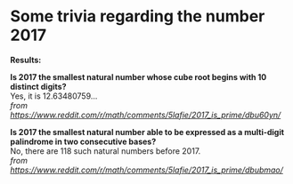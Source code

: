 # Some trivia regarding the number 2017

**Results:**

**Is 2017 the smallest natural number whose cube root begins with 10 distinct digits?**  
Yes, it is 12.63480759...  
*from https://www.reddit.com/r/math/comments/5lafie/2017_is_prime/dbu60yn/*

**Is 2017 the smallest natural number able to be expressed as a multi-digit palindrome in two consecutive bases?**  
No, there are 118 such natural numbers before 2017.  
*from https://www.reddit.com/r/math/comments/5lafie/2017_is_prime/dbubmao/*

